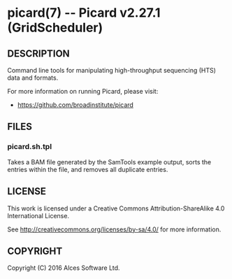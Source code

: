 # picard(7) -- Picard v2.27.1 (GridScheduler)

## DESCRIPTION

Command line tools for manipulating high-throughput sequencing (HTS) data and formats.

For more information on running Picard, please visit:
  * <https://github.com/broadinstitute/picard>

## FILES

### picard.sh.tpl

Takes a BAM file generated by the SamTools example output, sorts the entries within the file, and removes all duplicate entries.

## LICENSE

This work is licensed under a Creative Commons Attribution-ShareAlike
4.0 International License.

See <http://creativecommons.org/licenses/by-sa/4.0/> for more
information.

## COPYRIGHT

Copyright (C) 2016 Alces Software Ltd.

